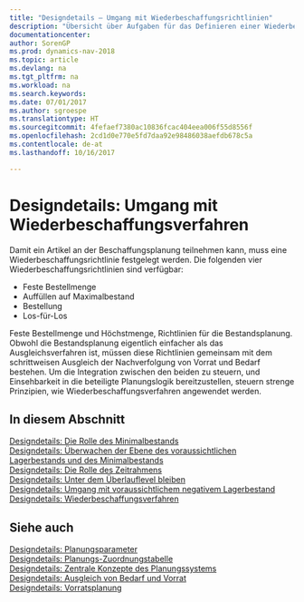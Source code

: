 ```yaml
---
title: "Designdetails – Umgang mit Wiederbeschaffungsrichtlinien"
description: "Übersicht über Aufgaben für das Definieren einer Wiederbestellungsrichtlinie in die Beschaffungsplanung."
documentationcenter: 
author: SorenGP
ms.prod: dynamics-nav-2018
ms.topic: article
ms.devlang: na
ms.tgt_pltfrm: na
ms.workload: na
ms.search.keywords: 
ms.date: 07/01/2017
ms.author: sgroespe
ms.translationtype: HT
ms.sourcegitcommit: 4fefaef7380ac10836fcac404eea006f55d8556f
ms.openlocfilehash: 2cd1d0e770e5fd7daa92e98486038aefdb678c5a
ms.contentlocale: de-at
ms.lasthandoff: 10/16/2017

---
```

# <a name="design-details-handling-reordering-policies"></a>Designdetails: Umgang mit Wiederbeschaffungsverfahren
Damit ein Artikel an der Beschaffungsplanung teilnehmen kann, muss eine Wiederbeschaffungsrichtlinie festgelegt werden. Die folgenden vier Wiederbeschaffungsrichtlinien sind verfügbar:  
  
* Feste Bestellmenge  
* Auffüllen auf Maximalbestand  
* Bestellung  
* Los-für-Los  
  
Feste Bestellmenge und Höchstmenge, Richtlinien für die Bestandsplanung. Obwohl die Bestandsplanung eigentlich einfacher als das Ausgleichsverfahren ist, müssen diese Richtlinien gemeinsam mit dem schrittweisen Ausgleich der Nachverfolgung von Vorrat und Bedarf bestehen. Um die Integration zwischen den beiden zu steuern, und Einsehbarkeit in die beteiligte Planungslogik bereitzustellen, steuern strenge Prinzipien, wie Wiederbeschaffungsverfahren angewendet werden.  
  
## <a name="in-this-section"></a>In diesem Abschnitt  
[Designdetails: Die Rolle des Minimalbestands](design-details-the-role-of-the-reorder-point.md)  
[Designdetails: Überwachen der Ebene des voraussichtlichen Lagerbestands und des Minimalbestands](design-details-monitoring-the-projected-inventory-level-and-the-reorder-point.md)  
[Designdetails: Die Rolle des Zeitrahmens](design-details-the-role-of-the-time-bucket.md)  
[Designdetails: Unter dem Überlauflevel bleiben](design-details-staying-under-the-overflow-level.md)  
[Designdetails: Umgang mit voraussichtlichem negativem Lagerbestand](design-details-handling-projected-negative-inventory.md)  
[Designdetails: Wiederbeschaffungsverfahren](design-details-reordering-policies.md)  
  
## <a name="see-also"></a>Siehe auch  
[Designdetails: Planungsparameter](design-details-planning-parameters.md)   
[Designdetails: Planungs-Zuordnungstabelle](design-details-planning-assignment-table.md)   
[Designdetails: Zentrale Konzepte des Planungssystems](design-details-central-concepts-of-the-planning-system.md)   
[Designdetails: Ausgleich von Bedarf und Vorrat](design-details-balancing-demand-and-supply.md)   
[Designdetails: Vorratsplanung](design-details-supply-planning.md)
